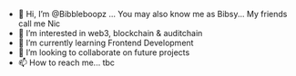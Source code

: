 - 👋 Hi, I’m @Bibbleboopz ... You may also know me as Bibsy... My friends call me Nic 
- 👀 I’m interested in web3, blockchain & auditchain
- 🌱 I’m currently learning Frontend Development
- 💞️ I’m looking to collaborate on future projects
- 📫 How to reach me... tbc

<!---
Bibbleboop/Bibbleboop is a ✨ special ✨ repository because its `README.md` (this file) appears on your GitHub profile.
You can click the Preview link to take a look at your changes.
--->
